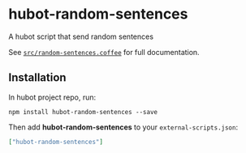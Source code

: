# hubot-random-sentences

A hubot script that send random sentences

See [`src/random-sentences.coffee`](src/random-sentences.coffee) for full documentation.

## Installation

In hubot project repo, run:

`npm install hubot-random-sentences --save`

Then add **hubot-random-sentences** to your `external-scripts.json`:

```json
["hubot-random-sentences"]
```
